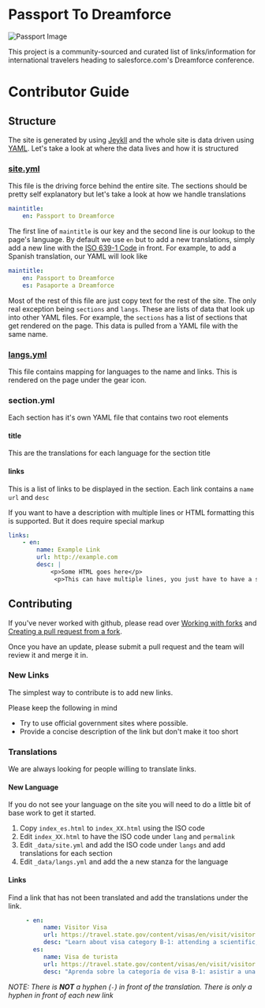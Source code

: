 # Passport To Dreamforce

![Passport Image](https://raw.githubusercontent.com/passportToDreamforce/passportToDreamforce.github.io/master/images/twitter_large.png)

This project is a community-sourced and curated list of links/information for international travelers heading to salesforce.com's Dreamforce conference.

# Contributor Guide
## Structure
The site is generated by using [Jeykll](https://jekyllrb.com/) and the whole site is data driven using [YAML](http://yaml.org/).  Let's take a look at where the data lives and how it is structured

### [site.yml](https://github.com/passportToDreamforce/passportToDreamforce.github.io/blob/master/_data/site.yml)
This file is the driving force behind the entire site.  The sections should be pretty self explanatory but let's take a look at how we handle translations

```yml
maintitle:
    en: Passport to Dreamforce
```

The first line of `maintitle` is our key and the second line is our lookup to the page's language.  By default we use `en` but to add a new translations, simply add a new line with the [ISO 639-1 Code](https://www.loc.gov/standards/iso639-2/php/code_list.php) in front.  For example, to add a Spanish translation, our YAML will look like


```yml
maintitle:
    en: Passport to Dreamforce
    es: Pasaporte a Dreamforce
```

Most of the rest of this file are just copy text for the rest of the site.  The only real exception being `sections` and `langs`.  These are lists of data that look up into other YAML files.  For example, the `sections` has a list of sections that get rendered on the page.  This data is pulled from a YAML file with the same name.

### [langs.yml](https://github.com/passportToDreamforce/passportToDreamforce.github.io/blob/master/_data/langs.yml)
This file contains mapping for languages to the name and links.  This is rendered on the page under the gear icon.

### section.yml
Each section has it's own YAML file that contains two root elements

#### title
This are the translations for each language for the section title

#### links
This is a list of links to be displayed in the section.  Each link contains a `name` `url` and `desc`

If you want to have a description with multiple lines or HTML formatting this is supported.  But it does require special markup

```yml
links:
    - en:
        name: Example Link
        url: http://example.com
        desc: |
            <p>Some HTML goes here</p>
             <p>This can have multiple lines, you just have to have a space before</p>
```

## Contributing
If you've never worked with github, please read over [Working with forks](https://help.github.com/articles/working-with-forks/) and [Creating a pull request from a fork](https://help.github.com/articles/creating-a-pull-request-from-a-fork/).

Once you have an update, please submit a pull request and the team will review it and merge it in.

### New Links
The simplest way to contribute is to add new links.

Please keep the following in mind

 * Try to use official government sites where possible.
 * Provide a concise description of the link but don't make it too short

### Translations
We are always looking for people willing to translate links.

#### New Language
If you do not see your language on the site you will need to do a little bit of base work to get it started.

1. Copy `index_es.html` to `index_XX.html` using the ISO code
2. Edit `index_XX.html` to have the ISO code under `lang` and `permalink`
3. Edit `_data/site.yml` and add the ISO code under `langs` and add translations for each section
4. Edit `_data/langs.yml` and add the a new stanza for the language

#### Links
Find a link that has not been translated and add the translations under the link.

```yml
     - en:
          name: Visitor Visa
          url: https://travel.state.gov/content/visas/en/visit/visitor.html
          desc: "Learn about visa category B-1: attending a scientific, educational, professional, or business conference."
       es:
          name: Visa de turista
          url: https://travel.state.gov/content/visas/en/visit/visitor.html
          desc: "Aprenda sobre la categoría de visa B-1: asistir a una conferencia científica, educativa, profesional o de negocios."
```

_NOTE: There is **NOT** a hyphen (`-`) in front of the translation.  There is only a hyphen in front of each new link_